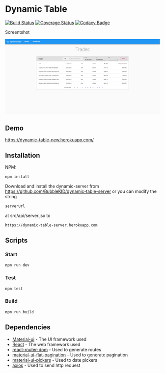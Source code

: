 # Dynamic Table
[![Build Status](https://api.travis-ci.org/BubbleKID/dynamic-table.png)](https://travis-ci.org/BubbleKID/dynamic-table/)
[![Coverage Status](https://coveralls.io/repos/github/BubbleKID/dynamic-table/badge.svg?branch=master)](https://coveralls.io/github/BubbleKID/dynamic-table?branch=master)
[![Codacy Badge](https://api.codacy.com/project/badge/Grade/e98175effb564be1899dc61a4bc4f63e)](https://www.codacy.com/app/BubbleKID/dynamic-table?utm_source=github.com&amp;utm_medium=referral&amp;utm_content=BubbleKID/dynamic-table&amp;utm_campaign=Badge_Grade)

Screentshot

![screenshot](screenshot.png)

## Demo

<https://dynamic-table-new.herokuapp.com/>

## Installation

NPM:

```sh
npm install
```

Download and install the dynamic-server from <https://github.com/BubbleKID/dynamic-table-server>
or you can modify the string

```sh
serverUrl
```

at src/api/server.jsx to

```sh
https://dynamic-table-server.herokuapp.com
```

## Scripts

### Start

```sh
npm run dev
```

### Test

```sh
npm test
```

### Build

```sh
npm run build
```

## Dependencies

* [Material-ui](https://material-ui.com/) - The UI framework used
* [React](https://reactjs.org/) - The web framework used
* [react-router-dom](https://reacttraining.com/react-router/web/guides/quick-start/) - Used to generate routes
* [material-ui-flat-pagination](https://www.npmjs.com/package/material-ui-flat-pagination/) - Used to generate pagination
* [material-ui-pickers](https://material-ui-pickers.dev/) - Used to date pickers
* [axios](https://www.npmjs.com/package/axios/) - Used to send http request
